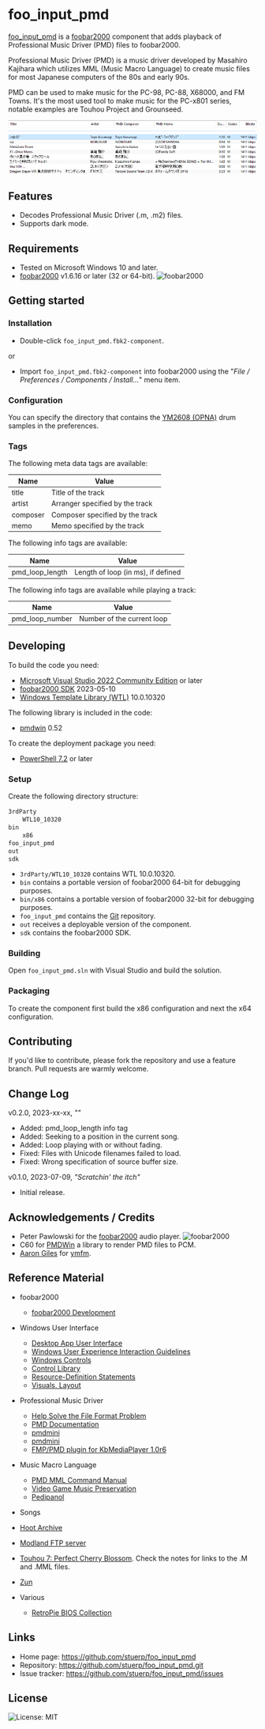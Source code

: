 
# foo_input_pmd

[foo_input_pmd](https://github.com/stuerp/foo_input_pmd/releases) is a [foobar2000](https://www.foobar2000.org/) component that adds playback of Professional Music Driver (PMD) files to foobar2000.

Professional Music Driver (PMD) is a music driver developed by Masahiro Kajihara which utilizes MML (Music Macro Language) to create music files for most Japanese computers of the 80s and early 90s.

PMD can be used to make music for the PC-98, PC-88, X68000, and FM Towns. It's the most used tool to make music for the PC-x801 series, notable examples are Touhou Project and Grounseed.

![Screenshot](/Resources/Screenshot.png?raw=true "Screenshot")

## Features

* Decodes Professional Music Driver (.m, .m2) files.
* Supports dark mode.

## Requirements

* Tested on Microsoft Windows 10 and later.
* [foobar2000](https://www.foobar2000.org/download) v1.6.16 or later (32 or 64-bit). ![foobar2000](https://www.foobar2000.org/button-small.png)

## Getting started

### Installation

* Double-click `foo_input_pmd.fbk2-component`.

or

* Import `foo_input_pmd.fbk2-component` into foobar2000 using the "*File / Preferences / Components / Install...*" menu item.

### Configuration

You can specify the directory that contains the [YM2608 (OPNA)](https://en.wikipedia.org/wiki/Yamaha_YM2608) drum samples in the preferences.

### Tags

The following meta data tags are available:

| Name           | Value                           |
| -------------- | ------------------------------- |
| title          | Title of the track              |
| artist         | Arranger specified by the track |
| composer       | Composer specified by the track |
| memo           | Memo specified by the track     |

The following info tags are available:

| Name            | Value                              |
| --------------- | ---------------------------------- |
| pmd_loop_length | Length of loop (in ms), if defined |

The following info tags are available while playing a track:

| Name            | Value                      |
| --------------- | -------------------------- |
| pmd_loop_number | Number of the current loop |

## Developing

To build the code you need:

* [Microsoft Visual Studio 2022 Community Edition](https://visualstudio.microsoft.com/downloads/) or later
* [foobar2000 SDK](https://www.foobar2000.org/SDK) 2023-05-10
* [Windows Template Library (WTL)](https://github.com/Win32-WTL/WTL) 10.0.10320

The following library is included in the code:

* [pmdwin](http://c60.la.coocan.jp/) 0.52

To create the deployment package you need:

* [PowerShell 7.2](https://github.com/PowerShell/PowerShell) or later

### Setup

Create the following directory structure:

    3rdParty
        WTL10_10320
    bin
        x86
    foo_input_pmd
    out
    sdk

* `3rdParty/WTL10_10320` contains WTL 10.0.10320.
* `bin` contains a portable version of foobar2000 64-bit for debugging purposes.
* `bin/x86` contains a portable version of foobar2000 32-bit for debugging purposes.
* `foo_input_pmd` contains the [Git](https://github.com/stuerp/foo_input_pmd) repository.
* `out` receives a deployable version of the component.
* `sdk` contains the foobar2000 SDK.

### Building

Open `foo_input_pmd.sln` with Visual Studio and build the solution.

### Packaging

To create the component first build the x86 configuration and next the x64 configuration.

## Contributing

If you'd like to contribute, please fork the repository and use a feature
branch. Pull requests are warmly welcome.

## Change Log

v0.2.0, 2023-xx-xx, *""*

* Added: pmd_loop_length info tag
* Added: Seeking to a position in the current song.
* Added: Loop playing with or without fading.
* Fixed: Files with Unicode filenames failed to load.
* Fixed: Wrong specification of source buffer size.

v0.1.0, 2023-07-09, *"Scratchin' the itch"*

* Initial release.

## Acknowledgements / Credits

* Peter Pawlowski for the [foobar2000](https://www.foobar2000.org/) audio player. ![foobar2000](https://www.foobar2000.org/button-small.png)
* C60 for [PMDWin](http://c60.la.coocan.jp/) a library to render PMD files to PCM.
* [Aaron Giles](https://github.com/aaronsgiles) for [ymfm](https://github.com/aaronsgiles/ymfm.git).

## Reference Material

* foobar2000
  * [foobar2000 Development](https://wiki.hydrogenaud.io/index.php?title=Foobar2000:Development:Overview)

* Windows User Interface
  * [Desktop App User Interface](https://learn.microsoft.com/en-us/windows/win32/windows-application-ui-development)
  * [Windows User Experience Interaction Guidelines](https://learn.microsoft.com/en-us/windows/win32/uxguide/guidelines)
  * [Windows Controls](https://learn.microsoft.com/en-us/windows/win32/controls/window-controls)
  * [Control Library](https://learn.microsoft.com/en-us/windows/win32/controls/individual-control-info)
  * [Resource-Definition Statements](https://learn.microsoft.com/en-us/windows/win32/menurc/resource-definition-statements)
  * [Visuals, Layout](https://learn.microsoft.com/en-us/windows/win32/uxguide/vis-layout)

* Professional Music Driver
  * [Help Solve the File Format Problem](http://justsolve.archiveteam.org/wiki/Professional_Music_Driver_PMD)
  * [PMD Documentation](https://pigu-a.github.io/pmddocs/)
  * [pmdmini](https://github.com/gzaffin/pmdmini)
  * [pmdmini](https://github.com/mistydemeo/pmdmini)
  * [FMP/PMD plugin for KbMediaPlayer 1.0r6](https://www.purose.net/befis/download/kmp/)

* Music Macro Language
  * [PMD MML Command Manual](https://pigu-a.github.io/pmddocs/pmdmml.htm)
  * [Video Game Music Preservation](http://www.vgmpf.com/Wiki/index.php/Music_Macro_Language)
  * [Pedipanol](https://mml-guide.readthedocs.io/pmd/intro/)

 * Songs
  * [Hoot Archive](http://hoot.joshw.info/pc98/)
  * [Modland FTP server](https://www.exotica.org.uk/wiki/Modland)
  * [Touhou 7: Perfect Cherry Blossom](https://www.youtube.com/watch?v=7k8BBweVxcw). Check the notes for links to the .M and .MML files.
  * [Zun](http://www16.big.or.jp/~zun/html/pmd.html)

* Various
  * [RetroPie BIOS Collection](https://github.com/archtaurus/RetroPieBIOS)

## Links

* Home page: https://github.com/stuerp/foo_input_pmd
* Repository: https://github.com/stuerp/foo_input_pmd.git
* Issue tracker: https://github.com/stuerp/foo_input_pmd/issues

## License

![License: MIT](https://img.shields.io/badge/license-MIT-yellow.svg)
